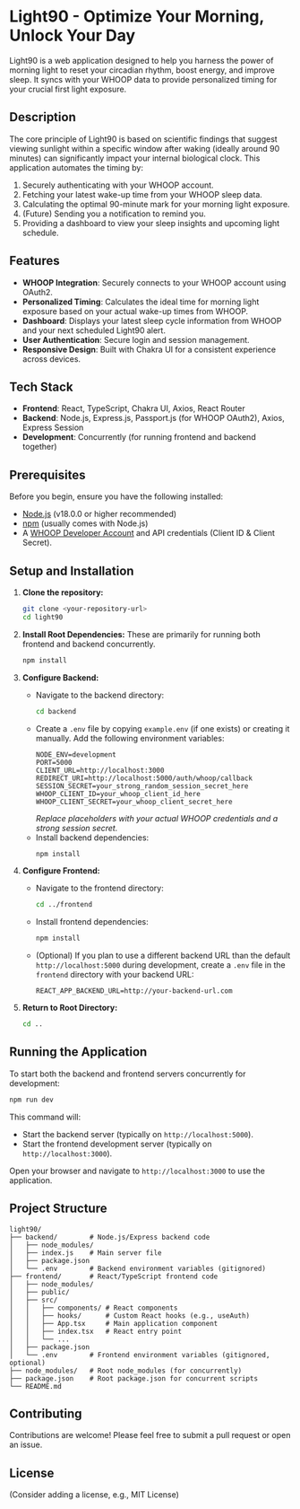 # Light90 - Optimize Your Morning, Unlock Your Day

Light90 is a web application designed to help you harness the power of morning light to reset your circadian rhythm, boost energy, and improve sleep. It syncs with your WHOOP data to provide personalized timing for your crucial first light exposure.

## Description

The core principle of Light90 is based on scientific findings that suggest viewing sunlight within a specific window after waking (ideally around 90 minutes) can significantly impact your internal biological clock. This application automates the timing by:

1.  Securely authenticating with your WHOOP account.
2.  Fetching your latest wake-up time from your WHOOP sleep data.
3.  Calculating the optimal 90-minute mark for your morning light exposure.
4.  (Future) Sending you a notification to remind you.
5.  Providing a dashboard to view your sleep insights and upcoming light schedule.

## Features

*   **WHOOP Integration**: Securely connects to your WHOOP account using OAuth2.
*   **Personalized Timing**: Calculates the ideal time for morning light exposure based on your actual wake-up times from WHOOP.
*   **Dashboard**: Displays your latest sleep cycle information from WHOOP and your next scheduled Light90 alert.
*   **User Authentication**: Secure login and session management.
*   **Responsive Design**: Built with Chakra UI for a consistent experience across devices.

## Tech Stack

*   **Frontend**: React, TypeScript, Chakra UI, Axios, React Router
*   **Backend**: Node.js, Express.js, Passport.js (for WHOOP OAuth2), Axios, Express Session
*   **Development**: Concurrently (for running frontend and backend together)

## Prerequisites

Before you begin, ensure you have the following installed:

*   [Node.js](https://nodejs.org/) (v18.0.0 or higher recommended)
*   [npm](https://www.npmjs.com/) (usually comes with Node.js)
*   A [WHOOP Developer Account](https://developer.whoop.com/) and API credentials (Client ID & Client Secret).

## Setup and Installation

1.  **Clone the repository:**
    ```bash
    git clone <your-repository-url>
    cd light90
    ```

2.  **Install Root Dependencies:**
    These are primarily for running both frontend and backend concurrently.
    ```bash
    npm install
    ```

3.  **Configure Backend:**
    *   Navigate to the backend directory:
        ```bash
        cd backend
        ```
    *   Create a `.env` file by copying `example.env` (if one exists) or creating it manually. Add the following environment variables:
        ```env
        NODE_ENV=development
        PORT=5000
        CLIENT_URL=http://localhost:3000
        REDIRECT_URI=http://localhost:5000/auth/whoop/callback
        SESSION_SECRET=your_strong_random_session_secret_here
        WHOOP_CLIENT_ID=your_whoop_client_id_here
        WHOOP_CLIENT_SECRET=your_whoop_client_secret_here
        ```
        *Replace placeholders with your actual WHOOP credentials and a strong session secret.*
    *   Install backend dependencies:
        ```bash
        npm install
        ```

4.  **Configure Frontend:**
    *   Navigate to the frontend directory:
        ```bash
        cd ../frontend
        ```
    *   Install frontend dependencies:
        ```bash
        npm install
        ```
    *   (Optional) If you plan to use a different backend URL than the default `http://localhost:5000` during development, create a `.env` file in the `frontend` directory with your backend URL:
        ```env
        REACT_APP_BACKEND_URL=http://your-backend-url.com
        ```

5.  **Return to Root Directory:**
    ```bash
    cd ..
    ```

## Running the Application

To start both the backend and frontend servers concurrently for development:

```bash
npm run dev
```

This command will:
*   Start the backend server (typically on `http://localhost:5000`).
*   Start the frontend development server (typically on `http://localhost:3000`).

Open your browser and navigate to `http://localhost:3000` to use the application.

## Project Structure

```
light90/
├── backend/        # Node.js/Express backend code
│   ├── node_modules/
│   ├── index.js    # Main server file
│   ├── package.json
│   └── .env        # Backend environment variables (gitignored)
├── frontend/       # React/TypeScript frontend code
│   ├── node_modules/
│   ├── public/
│   ├── src/
│   │   ├── components/ # React components
│   │   ├── hooks/      # Custom React hooks (e.g., useAuth)
│   │   ├── App.tsx     # Main application component
│   │   ├── index.tsx   # React entry point
│   │   └── ...
│   ├── package.json
│   └── .env        # Frontend environment variables (gitignored, optional)
├── node_modules/   # Root node_modules (for concurrently)
├── package.json    # Root package.json for concurrent scripts
└── README.md
```

## Contributing

Contributions are welcome! Please feel free to submit a pull request or open an issue.

## License

(Consider adding a license, e.g., MIT License)